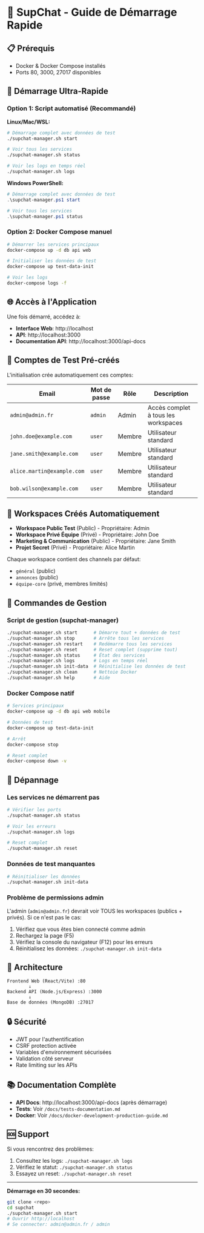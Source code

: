 # 🚀 SupChat - Guide de Démarrage Rapide

## 📋 Prérequis

- Docker & Docker Compose installés
- Ports 80, 3000, 27017 disponibles

## 🚀 Démarrage Ultra-Rapide

### Option 1: Script automatisé (Recommandé)

**Linux/Mac/WSL:**

```bash
# Démarrage complet avec données de test
./supchat-manager.sh start

# Voir tous les services
./supchat-manager.sh status

# Voir les logs en temps réel
./supchat-manager.sh logs
```

**Windows PowerShell:**

```powershell
# Démarrage complet avec données de test
.\supchat-manager.ps1 start

# Voir tous les services
.\supchat-manager.ps1 status
```

### Option 2: Docker Compose manuel

```bash
# Démarrer les services principaux
docker-compose up -d db api web

# Initialiser les données de test
docker-compose up test-data-init

# Voir les logs
docker-compose logs -f
```

## 🌐 Accès à l'Application

Une fois démarré, accédez à:

- **Interface Web**: http://localhost
- **API**: http://localhost:3000
- **Documentation API**: http://localhost:3000/api-docs

## 👤 Comptes de Test Pré-créés

L'initialisation crée automatiquement ces comptes:

| Email                      | Mot de passe | Rôle   | Description                         |
| -------------------------- | ------------ | ------ | ----------------------------------- |
| `admin@admin.fr`           | `admin`      | Admin  | Accès complet à tous les workspaces |
| `john.doe@example.com`     | `user`       | Membre | Utilisateur standard                |
| `jane.smith@example.com`   | `user`       | Membre | Utilisateur standard                |
| `alice.martin@example.com` | `user`       | Membre | Utilisateur standard                |
| `bob.wilson@example.com`   | `user`       | Membre | Utilisateur standard                |

## 🏢 Workspaces Créés Automatiquement

- **Workspace Public Test** (Public) - Propriétaire: Admin
- **Workspace Privé Équipe** (Privé) - Propriétaire: John Doe
- **Marketing & Communication** (Public) - Propriétaire: Jane Smith
- **Projet Secret** (Privé) - Propriétaire: Alice Martin

Chaque workspace contient des channels par défaut:

- `général` (public)
- `annonces` (public)
- `équipe-core` (privé, membres limités)

## 🔧 Commandes de Gestion

### Script de gestion (supchat-manager)

```bash
./supchat-manager.sh start      # Démarre tout + données de test
./supchat-manager.sh stop       # Arrête tous les services
./supchat-manager.sh restart    # Redémarre tous les services
./supchat-manager.sh reset      # Reset complet (supprime tout)
./supchat-manager.sh status     # État des services
./supchat-manager.sh logs       # Logs en temps réel
./supchat-manager.sh init-data  # Réinitialise les données de test
./supchat-manager.sh clean      # Nettoie Docker
./supchat-manager.sh help       # Aide
```

### Docker Compose natif

```bash
# Services principaux
docker-compose up -d db api web mobile

# Données de test
docker-compose up test-data-init

# Arrêt
docker-compose stop

# Reset complet
docker-compose down -v
```

## 🐛 Dépannage

### Les services ne démarrent pas

```bash
# Vérifier les ports
./supchat-manager.sh status

# Voir les erreurs
./supchat-manager.sh logs

# Reset complet
./supchat-manager.sh reset
```

### Données de test manquantes

```bash
# Réinitialiser les données
./supchat-manager.sh init-data
```

### Problème de permissions admin

L'admin (`admin@admin.fr`) devrait voir TOUS les workspaces (publics + privés). Si ce n'est pas le cas:

1. Vérifiez que vous êtes bien connecté comme admin
2. Rechargez la page (F5)
3. Vérifiez la console du navigateur (F12) pour les erreurs
4. Réinitialisez les données: `./supchat-manager.sh init-data`

## 📱 Architecture

```
Frontend Web (React/Vite) :80
        ↓
Backend API (Node.js/Express) :3000
        ↓
Base de données (MongoDB) :27017
```

## 🔒 Sécurité

- JWT pour l'authentification
- CSRF protection activée
- Variables d'environnement sécurisées
- Validation côté serveur
- Rate limiting sur les APIs

## 📚 Documentation Complète

- **API Docs**: http://localhost:3000/api-docs (après démarrage)
- **Tests**: Voir `/docs/tests-documentation.md`
- **Docker**: Voir `/docs/docker-development-production-guide.md`

## 🆘 Support

Si vous rencontrez des problèmes:

1. Consultez les logs: `./supchat-manager.sh logs`
2. Vérifiez le statut: `./supchat-manager.sh status`
3. Essayez un reset: `./supchat-manager.sh reset`

---

**Démarrage en 30 secondes:**

```bash
git clone <repo>
cd supchat
./supchat-manager.sh start
# Ouvrir http://localhost
# Se connecter: admin@admin.fr / admin
```
